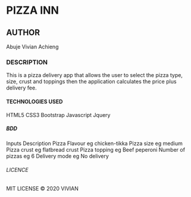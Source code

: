 # PIZZA INN

## AUTHOR
Abuje Vivian Achieng

### DESCRIPTION
This is a pizza delivery app that allows the user to select the pizza type, size, crust and toppings then the application calculates the price plus delivery fee.

#### TECHNOLOGIES USED
HTML5
CSS3
Bootstrap
Javascript
Jquery

##### BDD
Inputs	Description
Pizza Flavour	eg chicken-tikka
Pizza size	eg medium
Pizza crust	eg flatbread crust
Pizza topping	eg Beef peperoni
Number of pizzas	eg 6
Delivery mode	eg No delivery

###### LICENCE
MIT LICENSE © 2020 VIVIAN



